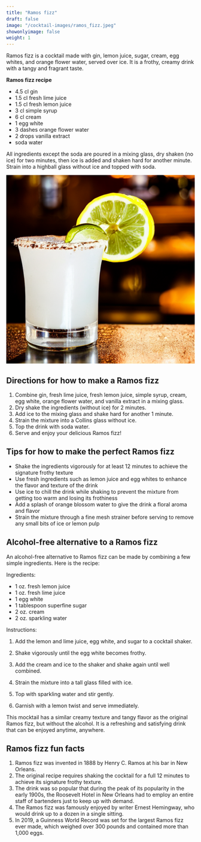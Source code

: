 ```yaml
---
title: "Ramos fizz"
draft: false
image: "/cocktail-images/ramos_fizz.jpeg"
showonlyimage: false
weight: 1
---
```


Ramos fizz is a cocktail made with gin, lemon juice, sugar, cream, egg whites, and orange flower water, served over ice. It is a frothy, creamy drink with a tangy and fragrant taste.

<!--more-->

**Ramos fizz recipe**

- 4.5 cl gin
- 1.5 cl fresh lime juice
- 1.5 cl fresh lemon juice
- 3 cl simple syrup
- 6 cl cream
- 1 egg white
- 3 dashes orange flower water
- 2 drops vanilla extract
- soda water


All ingredients except the soda are poured in a mixing glass, dry shaken (no ice) for two minutes, then ice is added and shaken hard for another minute. Strain into a highball glass without ice and topped with soda.

![](/cocktail-images/ramos_fizz.jpeg)


## Directions for how to make a Ramos fizz

1. Combine gin, fresh lime juice, fresh lemon juice, simple syrup, cream, egg white, orange flower water, and vanilla extract in a mixing glass. 
2. Dry shake the ingredients (without ice) for 2 minutes. 
3. Add ice to the mixing glass and shake hard for another 1 minute. 
4. Strain the mixture into a Collins glass without ice. 
5. Top the drink with soda water. 
6. Serve and enjoy your delicious Ramos fizz!

## Tips for how to make the perfect Ramos fizz

- Shake the ingredients vigorously for at least 12 minutes to achieve the signature frothy texture 
- Use fresh ingredients such as lemon juice and egg whites to enhance the flavor and texture of the drink 
- Use ice to chill the drink while shaking to prevent the mixture from getting too warm and losing its frothiness 
- Add a splash of orange blossom water to give the drink a floral aroma and flavor 
- Strain the mixture through a fine mesh strainer before serving to remove any small bits of ice or lemon pulp

## Alcohol-free alternative to a Ramos fizz

An alcohol-free alternative to Ramos fizz can be made by combining a few simple ingredients. Here is the recipe:

Ingredients:
- 1 oz. fresh lemon juice
- 1 oz. fresh lime juice
- 1 egg white
- 1 tablespoon superfine sugar
- 2 oz. cream
- 2 oz. sparkling water

Instructions:

1. Add the lemon and lime juice, egg white, and sugar to a cocktail shaker.

2. Shake vigorously until the egg white becomes frothy.

3. Add the cream and ice to the shaker and shake again until well combined.

4. Strain the mixture into a tall glass filled with ice.

5. Top with sparkling water and stir gently.

6. Garnish with a lemon twist and serve immediately.

This mocktail has a similar creamy texture and tangy flavor as the original Ramos fizz, but without the alcohol. It is a refreshing and satisfying drink that can be enjoyed anytime, anywhere.

## Ramos fizz fun facts

1. Ramos fizz was invented in 1888 by Henry C. Ramos at his bar in New Orleans.
2. The original recipe requires shaking the cocktail for a full 12 minutes to achieve its signature frothy texture.
3. The drink was so popular that during the peak of its popularity in the early 1900s, the Roosevelt Hotel in New Orleans had to employ an entire staff of bartenders just to keep up with demand.
4. The Ramos fizz was famously enjoyed by writer Ernest Hemingway, who would drink up to a dozen in a single sitting.
5. In 2019, a Guinness World Record was set for the largest Ramos fizz ever made, which weighed over 300 pounds and contained more than 1,000 eggs.
